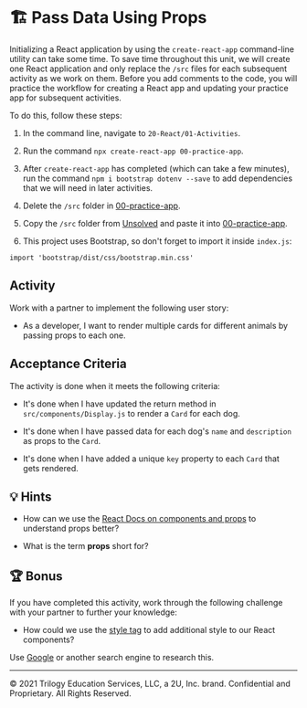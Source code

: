 # 🏗️ Pass Data Using Props 

Initializing a React application by using the `create-react-app` command-line utility can take some time. To save time throughout this unit, we will create one React application and only replace the `/src` files for each subsequent activity as we work on them. Before you add comments to the code, you will practice the workflow for creating a React app and updating your practice app for subsequent activities.

  To do this, follow these steps:

  1. In the command line, navigate to `20-React/01-Activities`.

  2. Run the command `npx create-react-app 00-practice-app`.

  3. After `create-react-app` has completed (which can take a few minutes), run the command `npm i bootstrap dotenv --save` to add dependencies that we will need in later activities.

  4. Delete the `/src` folder in [00-practice-app](../00-practice-app/).

  5. Copy the `/src` folder from [Unsolved](./Unsolved/) and paste it into [00-practice-app](../00-practice-app/).

  6. This project uses Bootstrap, so don't forget to import it inside `index.js`:

  `import 'bootstrap/dist/css/bootstrap.min.css'`

## Activity

Work with a partner to implement the following user story:

* As a developer, I want to render multiple cards for different animals by passing props to each one.

## Acceptance Criteria

The activity is done when it meets the following criteria:

* It's done when I have updated the return method in `src/components/Display.js` to render a `Card` for each dog.

* It's done when I have passed data for each dog's `name` and `description` as props to the `Card`.

* It's done when I have added a unique `key` property to each `Card` that gets rendered.  

## 💡 Hints

* How can we use the [React Docs on components and props](https://facebook.github.io/react/docs/components-and-props.html) to understand props better?

* What is the term **props** short for?

## 🏆 Bonus

If you have completed this activity, work through the following challenge with your partner to further your knowledge:

* How could we use the [style tag](https://facebook.github.io/react/docs/dom-elements.html#style) to add additional style to our React components?

Use [Google](https://www.google.com) or another search engine to research this.

---
© 2021 Trilogy Education Services, LLC, a 2U, Inc. brand. Confidential and Proprietary. All Rights Reserved.